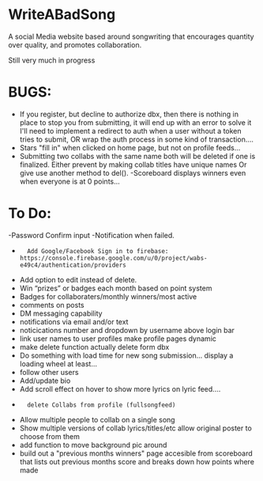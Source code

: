 # WriteABadSong
A social Media website based around songwriting that encourages quantity over quality, and promotes collaboration.

Still very much in progress 

# BUGS:
-   If you register, but decline to authorize dbx, then there is nothing in place to stop you from submitting, it will end up with an error
        to solve it I'll need to implement a redirect to auth when a user without a token tries to submit,
        OR wrap the auth process in some kind of transaction....
- Stars "fill in" when clicked on home page, but not on profile feeds...
- Submitting two collabs with the same name both will be deleted if one is finalized.
                Either prevent by making collab titles have unique names
                Or give use another method to del().
-Scoreboard displays winners even when everyone is at 0 points...

# To Do:

-Password Confirm input 
   -Notification when failed.

-       Add Google/Facebook Sign in to firebase: https://console.firebase.google.com/u/0/project/wabs-e49c4/authentication/providers


-   Add option to edit instead of delete.
-   Win “prizes” or badges each month based on point system 
-   Badges for collaboraters/monthly winners/most active
-   comments on posts
-   DM messaging capability
-   notifications via email and/or text
-   noticications number and dropdown by username above login bar
-   link user names to user profiles make profile pages dynamic
-   make delete function actually delete form dbx
-   Do something with load time for new song submission... display a loading wheel at least...
-   follow other users 
-   Add/update bio
-   Add scroll effect on hover to show more lyrics on lyric feed....
-       delete Collabs from profile (fullsongfeed)
- Allow multiple people to collab on a single song
- Show multiple versions of collab lyrics/titles/etc allow original poster to choose from them
- add function to move background pic around
- build out a "previous months winners" page accesible from scoreboard that lists out previous months score and breaks down how points where made




